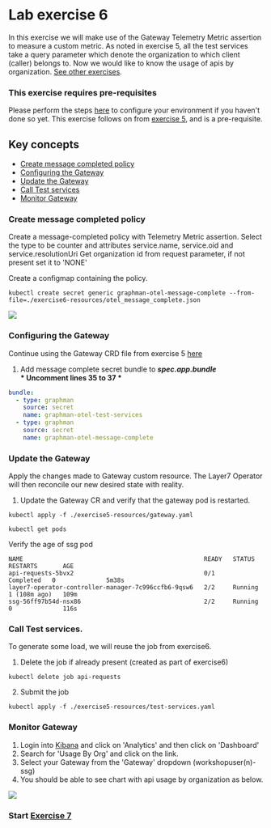 
# Lab exercise 6
In this exercise we will make use of the Gateway Telemetry Metric assertion to measure a custom metric. As noted in exercise 5, all the test services take a query parameter which denote the organization to which client (caller) belongs to. Now we would like to know the usage of apis by organization. [See other exercises](./readme.md#lab-exercises).

### This exercise requires pre-requisites
Please perform the steps [here](./readme.md#before-you-start) to configure your environment if you haven't done so yet. This exercise follows on from [exercise 5](./lab-exercise5.md), and is a pre-requisite.

## Key concepts
- [Create message completed policy](#create-message-completed-policy)
- [Configuring the Gateway](#configuring-the-gateway)
- [Update the Gateway](#update-the-gateway)
- [Call Test services](#call-test-services)
- [Monitor Gateway](#monitor-gateway)

### Create message completed policy
Create a message-completed policy with Telemetry Metric assertion. Select the type to be counter and attributes service.name, service.oid and service.resolutionUri
Get organization id from request parameter, if not present set it to 'NONE'

Create a configmap containing the policy.
```
kubectl create secret generic graphman-otel-message-complete --from-file=./exercise6-resources/otel_message_complete.json
```

<kbd><img src="https://github.com/Gazza7205/cloud-workshop-labs/assets/59958248/c5d0f49a-5a12-46c8-9c9b-ad2a03a38a15" /></kbd>

### Configuring the Gateway
Continue using the Gateway CRD file from exercise 5 [here](./exercise5-resources/gateway.yaml)

1. Add message complete secret bundle to _***spec.app.bundle***_
</br> __* Uncomment lines 35 to 37 *__
```yaml
bundle:
  - type: graphman
    source: secret
    name: graphman-otel-test-services
  - type: graphman
    source: secret
    name: graphman-otel-message-complete
```

### Update the Gateway
Apply the changes made to Gateway custom resource. The Layer7 Operator will then reconcile our new desired state with reality.

1. Update the Gateway CR and verify that the gateway pod is restarted.
```
kubectl apply -f ./exercise5-resources/gateway.yaml
```
```
kubectl get pods
```
Verify the age of ssg pod
```
NAME                                                  READY   STATUS      RESTARTS       AGE
api-requests-5bvx2                                    0/1     Completed   0              5m38s
layer7-operator-controller-manager-7c996ccfb6-9qsw6   2/2     Running     1 (108m ago)   109m
ssg-56ff97b54d-nsx86                                  2/2     Running     0              116s
```
### Call Test services.
To generate some load, we will reuse the job from exercise6.

1. Delete the job if already present (created as part of exercise6)
```
kubectl delete job api-requests
```
2. Submit the job
```
kubectl apply -f ./exercise5-resources/test-services.yaml
```
### Monitor Gateway
1. Login into [Kibana](https://kibana.brcmlabs.com/) and click on 'Analytics' and then click on 'Dashboard'
2. Search for 'Usage By Org' and click on the link.
3. Select your Gateway from the 'Gateway' dropdown (workshopuser(n)-ssg)
4. You should be able to see chart with api usage by organization as below.

<kbd><img src="https://github.com/Gazza7205/cloud-workshop-labs/assets/59958248/3084109f-fbb0-4471-986c-f8b71d65b819" /></kbd>


### Start [Exercise 7](./lab-exercise7.md)

